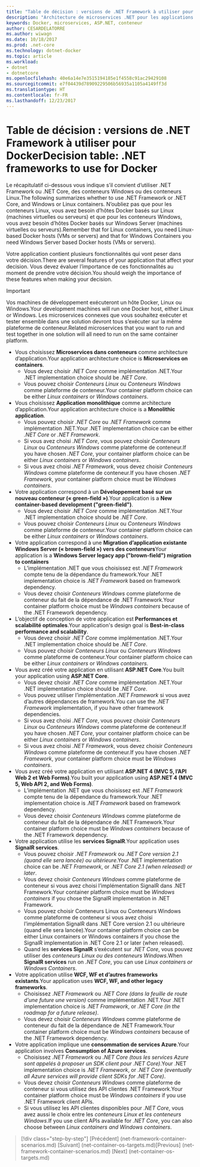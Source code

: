 ```yaml
---
title: "Table de décision : versions de .NET Framework à utiliser pour Docker"
description: "Architecture de microservices .NET pour les applications .NET en conteneur | Table de décision, versions de .NET Framework à utiliser pour Docker"
keywords: Docker, microservices, ASP.NET, conteneur
author: CESARDELATORRE
ms.author: wiwagn
ms.date: 10/18/2017
ms.prod: .net-core
ms.technology: dotnet-docker
ms.topic: article
ms.workload:
- dotnet
- dotnetcore
ms.openlocfilehash: 40e6a14e7e3515194185e1f4558c91ac29429108
ms.sourcegitcommit: e7f04439d78909229506b56935a1105a4149ff3d
ms.translationtype: HT
ms.contentlocale: fr-FR
ms.lasthandoff: 12/23/2017
---
```

# <a name="decision-table-net-frameworks-to-use-for-docker"></a><span data-ttu-id="1f382-105">Table de décision : versions de .NET Framework à utiliser pour Docker</span><span class="sxs-lookup"><span data-stu-id="1f382-105">Decision table: .NET frameworks to use for Docker</span></span>

<span data-ttu-id="1f382-106">Le récapitulatif ci-dessous vous indique s’il convient d’utiliser .NET Framework ou .NET Core, des conteneurs Windows ou des conteneurs Linux.</span><span class="sxs-lookup"><span data-stu-id="1f382-106">The following summarizes whether to use .NET Framework or .NET Core, and Windows or Linux containers.</span></span> <span data-ttu-id="1f382-107">N’oubliez pas que pour les conteneurs Linux, vous avez besoin d’hôtes Docker basés sur Linux (machines virtuelles ou serveurs) et que pour les conteneurs Windows, vous avez besoin d’hôtes Docker basés sur Windows Server (machines virtuelles ou serveurs).</span><span class="sxs-lookup"><span data-stu-id="1f382-107">Remember that for Linux containers, you need Linux-based Docker hosts (VMs or servers) and that for Windows Containers you need Windows Server based Docker hosts (VMs or servers).</span></span>

<span data-ttu-id="1f382-108">Votre application contient plusieurs fonctionnalités qui vont peser dans votre décision.</span><span class="sxs-lookup"><span data-stu-id="1f382-108">There are several features of your application that affect your decision.</span></span> <span data-ttu-id="1f382-109">Vous devez évaluer l’importance de ces fonctionnalités au moment de prendre votre décision.</span><span class="sxs-lookup"><span data-stu-id="1f382-109">You should weigh the importance of these features when making your decision.</span></span>

> [!IMPORTANT]
> <span data-ttu-id="1f382-110">Vos machines de développement exécuteront un hôte Docker, Linux ou Windows.</span><span class="sxs-lookup"><span data-stu-id="1f382-110">Your development machines will run one Docker host, either Linux or Windows.</span></span> <span data-ttu-id="1f382-111">Les microservices connexes que vous souhaitez exécuter et tester ensemble dans une solution devront tous s’exécuter sur la même plateforme de conteneur.</span><span class="sxs-lookup"><span data-stu-id="1f382-111">Related microservices that you want to run and test together in one solution will all need to run on the same container platform.</span></span>

* <span data-ttu-id="1f382-112">Vous choisissez **Microservices dans conteneurs** comme architecture d’application.</span><span class="sxs-lookup"><span data-stu-id="1f382-112">Your application architecture choice is **Microservices on containers**.</span></span>
    - <span data-ttu-id="1f382-113">Vous devez choisir *.NET Core* comme implémentation .NET.</span><span class="sxs-lookup"><span data-stu-id="1f382-113">Your .NET implementation choice should be *.NET Core*.</span></span>
    - <span data-ttu-id="1f382-114">Vous pouvez choisir *Conteneurs Linux* ou *Conteneurs Windows* comme plateforme de conteneur.</span><span class="sxs-lookup"><span data-stu-id="1f382-114">Your container platform choice can be either *Linux containers* or *Windows containers*.</span></span>
* <span data-ttu-id="1f382-115">Vous choisissez **Application monolithique** comme architecture d’application.</span><span class="sxs-lookup"><span data-stu-id="1f382-115">Your application architecture choice is a **Monolithic application**.</span></span>
    - <span data-ttu-id="1f382-116">Vous pouvez choisir *.NET Core* ou *.NET Framework* comme implémentation .NET.</span><span class="sxs-lookup"><span data-stu-id="1f382-116">Your .NET implementation choice can be either *.NET Core* or *.NET Framework*.</span></span>
    - <span data-ttu-id="1f382-117">Si vous avez choisi *.NET Core*, vous pouvez choisir *Conteneurs Linux* ou *Conteneurs Windows* comme plateforme de conteneur.</span><span class="sxs-lookup"><span data-stu-id="1f382-117">If you have chosen *.NET Core*, your container platform choice can be either *Linux containers* or *Windows containers*.</span></span>
    - <span data-ttu-id="1f382-118">Si vous avez choisi *.NET Framework*, vous devez choisir *Conteneurs Windows* comme plateforme de conteneur.</span><span class="sxs-lookup"><span data-stu-id="1f382-118">If you have chosen *.NET Framework*, your container platform choice must be *Windows containers*.</span></span>
* <span data-ttu-id="1f382-119">Votre application correspond à un **Développement basé sur un nouveau conteneur (« green-field »)**.</span><span class="sxs-lookup"><span data-stu-id="1f382-119">Your application is a  **New container-based development ("green-field")**.</span></span>
    - <span data-ttu-id="1f382-120">Vous devez choisir *.NET Core* comme implémentation .NET.</span><span class="sxs-lookup"><span data-stu-id="1f382-120">Your .NET implementation choice should be *.NET Core*.</span></span>
    - <span data-ttu-id="1f382-121">Vous pouvez choisir *Conteneurs Linux* ou *Conteneurs Windows* comme plateforme de conteneur.</span><span class="sxs-lookup"><span data-stu-id="1f382-121">Your container platform choice can be either *Linux containers* or *Windows containers*.</span></span>
* <span data-ttu-id="1f382-122">Votre application correspond à une **Migration d’application existante Windows Server (« brown-field ») vers des conteneurs**</span><span class="sxs-lookup"><span data-stu-id="1f382-122">Your application is a **Windows Server legacy app ("brown-field") migration to containers**</span></span>
    - <span data-ttu-id="1f382-123">L’implémentation .NET que vous choisissez est *.NET Framework* compte tenu de la dépendance du framework.</span><span class="sxs-lookup"><span data-stu-id="1f382-123">Your .NET implementation choice is *.NET Framework* based on framework dependency.</span></span>
    - <span data-ttu-id="1f382-124">Vous devez choisir *Conteneurs Windows* comme plateforme de conteneur du fait de la dépendance de .NET Framework.</span><span class="sxs-lookup"><span data-stu-id="1f382-124">Your container platform choice must be *Windows containers* because of the .NET Framework dependency.</span></span>
* <span data-ttu-id="1f382-125">L’objectif de conception de votre application est **Performances et scalabilité optimales**.</span><span class="sxs-lookup"><span data-stu-id="1f382-125">Your application's design goal is **Best-in-class performance and scalability**.</span></span>
    - <span data-ttu-id="1f382-126">Vous devez choisir *.NET Core* comme implémentation .NET.</span><span class="sxs-lookup"><span data-stu-id="1f382-126">Your .NET implementation choice should be *.NET Core*.</span></span>
    - <span data-ttu-id="1f382-127">Vous pouvez choisir *Conteneurs Linux* ou *Conteneurs Windows* comme plateforme de conteneur.</span><span class="sxs-lookup"><span data-stu-id="1f382-127">Your container platform choice can be either *Linux containers* or *Windows containers*.</span></span>
* <span data-ttu-id="1f382-128">Vous avez créé votre application en utilisant **ASP.NET Core**.</span><span class="sxs-lookup"><span data-stu-id="1f382-128">You built your application using **ASP.NET Core**.</span></span>
    - <span data-ttu-id="1f382-129">Vous devez choisir *.NET Core* comme implémentation .NET.</span><span class="sxs-lookup"><span data-stu-id="1f382-129">Your .NET implementation choice should be *.NET Core*.</span></span>
    - <span data-ttu-id="1f382-130">Vous pouvez utiliser l’implémentation *.NET Framework* si vous avez d’autres dépendances de framework.</span><span class="sxs-lookup"><span data-stu-id="1f382-130">You can use the *.NET Framework* implementation, if you have other framework dependencies.</span></span>
    - <span data-ttu-id="1f382-131">Si vous avez choisi *.NET Core*, vous pouvez choisir *Conteneurs Linux* ou *Conteneurs Windows* comme plateforme de conteneur.</span><span class="sxs-lookup"><span data-stu-id="1f382-131">If you have chosen *.NET Core*, your container platform choice can be either *Linux containers* or *Windows containers*.</span></span>
    - <span data-ttu-id="1f382-132">Si vous avez choisi *.NET Framework*, vous devez choisir *Conteneurs Windows* comme plateforme de conteneur.</span><span class="sxs-lookup"><span data-stu-id="1f382-132">If you have chosen *.NET Framework*, your container platform choice must be *Windows containers*.</span></span>
* <span data-ttu-id="1f382-133">Vous avez créé votre application en utilisant **ASP.NET 4 (MVC 5, l’API Web 2 et Web Forms)**.</span><span class="sxs-lookup"><span data-stu-id="1f382-133">You built your application using **ASP.NET 4 (MVC 5, Web API 2, and Web Forms)**.</span></span>
    - <span data-ttu-id="1f382-134">L’implémentation .NET que vous choisissez est *.NET Framework* compte tenu de la dépendance du framework.</span><span class="sxs-lookup"><span data-stu-id="1f382-134">Your .NET implementation choice is *.NET Framework* based on framework dependency.</span></span>
    - <span data-ttu-id="1f382-135">Vous devez choisir *Conteneurs Windows* comme plateforme de conteneur du fait de la dépendance de .NET Framework.</span><span class="sxs-lookup"><span data-stu-id="1f382-135">Your container platform choice must be *Windows containers* because of the .NET Framework dependency.</span></span>
* <span data-ttu-id="1f382-136">Votre application utilise les **services SignalR**.</span><span class="sxs-lookup"><span data-stu-id="1f382-136">Your application uses **SignalR services**.</span></span>
    - <span data-ttu-id="1f382-137">Vous pouvez choisir *.NET Framework* ou *.NET Core version 2.1 (quand elle sera lancée) ou ultérieure*.</span><span class="sxs-lookup"><span data-stu-id="1f382-137">Your .NET implementation choice can be *.NET Framework*, or *.NET Core 2.1 (when released) or later*.</span></span>
    - <span data-ttu-id="1f382-138">Vous devez choisir *Conteneurs Windows* comme plateforme de conteneur si vous avez choisi l’implémentation SignalR dans .NET Framework.</span><span class="sxs-lookup"><span data-stu-id="1f382-138">Your container platform choice must be *Windows containers* if you chose the SignalR implementation in .NET Framework.</span></span>
    - <span data-ttu-id="1f382-139">Vous pouvez choisir Conteneurs Linux ou Conteneurs Windows comme plateforme de conteneur si vous avez choisi l’implémentation SignalR dans .NET Core version 2.1 ou ultérieure (quand elle sera lancée).</span><span class="sxs-lookup"><span data-stu-id="1f382-139">Your container platform choice can be either Linux containers or Windows containers if you chose the SignalR implementation in .NET Core 2.1 or later (when released).</span></span>  
    - <span data-ttu-id="1f382-140">Quand les **services SignalR** s’exécutent sur *.NET Core*, vous pouvez utiliser des *conteneurs Linux ou des conteneurs Windows*.</span><span class="sxs-lookup"><span data-stu-id="1f382-140">When **SignalR services** run on *.NET Core*, you can use *Linux containers or Windows Containers*.</span></span>
* <span data-ttu-id="1f382-141">Votre application utilise **WCF, WF et d’autres frameworks existants**.</span><span class="sxs-lookup"><span data-stu-id="1f382-141">Your application uses **WCF, WF, and other legacy frameworks**.</span></span>
    - <span data-ttu-id="1f382-142">Choisissez *.NET Framework* ou *.NET Core (dans la feuille de route d’une future une version)* comme implémentation .NET.</span><span class="sxs-lookup"><span data-stu-id="1f382-142">Your .NET implementation choice is *.NET Framework*, or *.NET Core (in the roadmap for a future release)*.</span></span>
    - <span data-ttu-id="1f382-143">Vous devez choisir *Conteneurs Windows* comme plateforme de conteneur du fait de la dépendance de .NET Framework.</span><span class="sxs-lookup"><span data-stu-id="1f382-143">Your container platform choice must be *Windows containers* because of the .NET Framework dependency.</span></span>
* <span data-ttu-id="1f382-144">Votre application implique une **consommation de services Azure**.</span><span class="sxs-lookup"><span data-stu-id="1f382-144">Your application involves **Consumption of Azure services**.</span></span>
    - <span data-ttu-id="1f382-145">Choisissez *.NET Framework* ou *.NET Core (tous les services Azure sont appelés à proposer un SDK client pour .NET Core)*.</span><span class="sxs-lookup"><span data-stu-id="1f382-145">Your .NET implementation choice is *.NET Framework*, or *.NET Core (eventually all Azure services will provide client SDKs for .NET Core)*.</span></span>
    - <span data-ttu-id="1f382-146">Vous devez choisir *Conteneurs Windows* comme plateforme de conteneur si vous utilisez des API clientes .NET Framework.</span><span class="sxs-lookup"><span data-stu-id="1f382-146">Your container platform choice must be *Windows containers* if you use .NET Framework client APIs.</span></span>
    - <span data-ttu-id="1f382-147">Si vous utilisez les API clientes disponibles pour *.NET Core*, vous avez aussi le choix entre les *conteneurs Linux et les conteneurs Windows*.</span><span class="sxs-lookup"><span data-stu-id="1f382-147">If you use client APIs available for *.NET Core*, you can also choose between *Linux containers and Windows containers*.</span></span>

>[!div class="step-by-step"]
<span data-ttu-id="1f382-148">[Précédent] (net-framework-container-scenarios.md) [Suivant] (net-container-os-targets.md)</span><span class="sxs-lookup"><span data-stu-id="1f382-148">[Previous] (net-framework-container-scenarios.md) [Next] (net-container-os-targets.md)</span></span>
